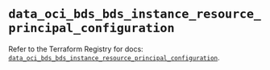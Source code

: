 # `data_oci_bds_bds_instance_resource_principal_configuration`

Refer to the Terraform Registry for docs: [`data_oci_bds_bds_instance_resource_principal_configuration`](https://registry.terraform.io/providers/oracle/oci/6.18.0/docs/data-sources/bds_bds_instance_resource_principal_configuration).
